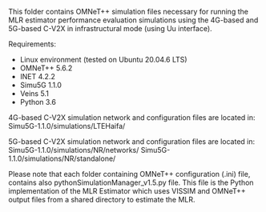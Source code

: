 This folder contains OMNeT++ simulation files necessary for running the MLR estimator performance evaluation simulations using the 4G-based and 5G-based C-V2X in infrastructural mode (using Uu interface).

Requirements:
- Linux environment (tested on Ubuntu 20.04.6 LTS)
- OMNeT++ 5.6.2
- INET 4.2.2
- Simu5G 1.1.0
- Veins 5.1
- Python 3.6

4G-based C-V2X simulation network and configuration files are located in:
Simu5G-1.1.0/simulations/LTEHaifa/

5G-based C-V2X simulation network and configuration files are located in:
Simu5G-1.1.0/simulations/NR/networks/
Simu5G-1.1.0/simulations/NR/standalone/

Please note that each folder containing OMNeT++ configuration (.ini) file, contains also pythonSimulationManager_v1.5.py file. This file is the Python implementation of the MLR Estimator which uses VISSIM and OMNeT++ output files from a shared directory to estimate the MLR. 
